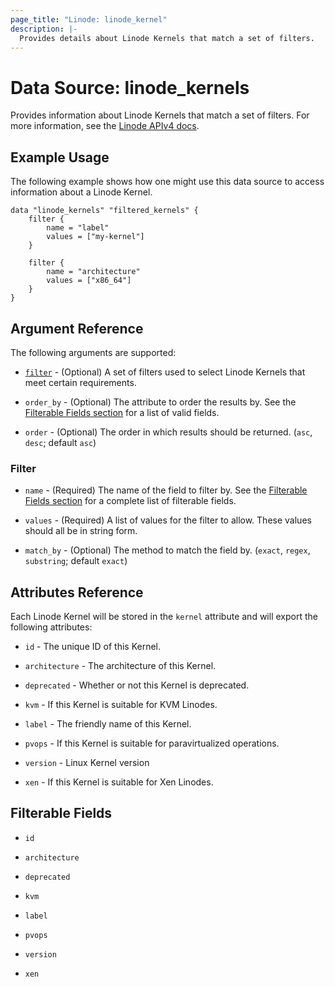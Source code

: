 ```yaml
---
page_title: "Linode: linode_kernel"
description: |-
  Provides details about Linode Kernels that match a set of filters.
---
```


# Data Source: linode\_kernels

Provides information about Linode Kernels that match a set of filters.
For more information, see the [Linode APIv4 docs](https://techdocs.akamai.com/linode-api/reference/get-kernels).

## Example Usage

The following example shows how one might use this data source to access information about a Linode Kernel.

```hcl
data "linode_kernels" "filtered_kernels" {
    filter {
        name = "label"
        values = ["my-kernel"]
    }

    filter {
        name = "architecture"
        values = ["x86_64"]
    }
}
```

## Argument Reference

The following arguments are supported:

* [`filter`](#filter) - (Optional) A set of filters used to select Linode Kernels that meet certain requirements.

* `order_by` - (Optional) The attribute to order the results by. See the [Filterable Fields section](#filterable-fields) for a list of valid fields.

* `order` - (Optional) The order in which results should be returned. (`asc`, `desc`; default `asc`)

### Filter

* `name` - (Required) The name of the field to filter by. See the [Filterable Fields section](#filterable-fields) for a complete list of filterable fields.

* `values` - (Required) A list of values for the filter to allow. These values should all be in string form.

* `match_by` - (Optional) The method to match the field by. (`exact`, `regex`, `substring`; default `exact`)

## Attributes Reference

Each Linode Kernel will be stored in the `kernel` attribute and will export the following attributes:

* `id` - The unique ID of this Kernel.

* `architecture` - The architecture of this Kernel.

* `deprecated` - Whether or not this Kernel is deprecated.

* `kvm` - If this Kernel is suitable for KVM Linodes.

* `label` - The friendly name of this Kernel.

* `pvops` - If this Kernel is suitable for paravirtualized operations.

* `version` - Linux Kernel version

* `xen` - If this Kernel is suitable for Xen Linodes.

## Filterable Fields

* `id`

* `architecture`

* `deprecated`

* `kvm`

* `label`

* `pvops`

* `version`

* `xen`
